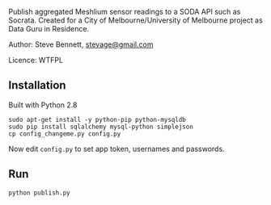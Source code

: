 Publish aggregated Meshlium sensor readings to a SODA API such as Socrata.
Created for a City of Melbourne/University of Melbourne project as Data Guru in Residence.

Author: Steve Bennett, stevage@gmail.com

Licence: WTFPL

## Installation

Built with Python 2.8

```
sudo apt-get install -y python-pip python-mysqldb
sudo pip install sqlalchemy mysql-python simplejson
cp config_changeme.py config.py
```

Now edit `config.py` to set app token, usernames and passwords.

## Run
```
python publish.py
```
